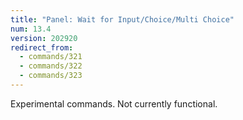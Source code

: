 ```yaml
---
title: "Panel: Wait for Input/Choice/Multi Choice"
num: 13.4
version: 202920
redirect_from:
  - commands/321
  - commands/322
  - commands/323    
---
```


Experimental commands. Not currently functional. 